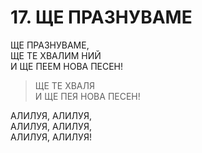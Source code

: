 # 17. ЩЕ ПРАЗНУВАМЕ  
  
ЩЕ ПРАЗНУВАМЕ,  
ЩЕ ТЕ ХВАЛИМ НИЙ  
И ЩЕ ПЕЕМ НОВА ПЕСЕН!  
  
> ЩЕ ТЕ ХВАЛЯ  
> И ЩЕ ПЕЯ НОВА ПЕСЕН!  
  
АЛИЛУЯ, АЛИЛУЯ,  
АЛИЛУЯ, АЛИЛУЯ,  
АЛИЛУЯ, АЛИЛУЯ!  


<DownloadsButton pdf="/pdf/17-shte-praznuvame.pdf" />

<DownloadChordsButton pdf="/chords/17-shte-praznuvame_akord.pdf"/>
